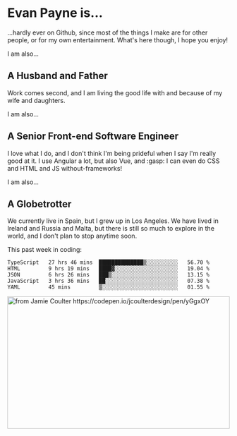 # Evan Payne is...
...hardly ever on Github, since most of the things I make are for other people, or for my own entertainment.  What's here though, I hope you enjoy!

I am also...
## A Husband and Father
Work comes second, and I am living the good life with and because of my wife and daughters.

I am also...
## A Senior Front-end Software Engineer
I love what I do, and I don't think I'm being prideful when I say I'm really good at it.  I use Angular a lot, but also Vue, and :gasp: I can even do CSS and HTML and JS without-frameworks!

I am also...
## A Globetrotter
We currently live in Spain, but I grew up in Los Angeles.  We have lived in Ireland and Russia and Malta, but there is still so much to explore in the world, and I don't plan to stop anytime soon.

This past week in coding:
<!--START_SECTION:waka-->
```text
TypeScript   27 hrs 46 mins  ██████████████▒░░░░░░░░░░   56.70 % 
HTML         9 hrs 19 mins   ████▓░░░░░░░░░░░░░░░░░░░░   19.04 % 
JSON         6 hrs 26 mins   ███▒░░░░░░░░░░░░░░░░░░░░░   13.15 % 
JavaScript   3 hrs 36 mins   ██░░░░░░░░░░░░░░░░░░░░░░░   07.38 % 
YAML         45 mins         ▒░░░░░░░░░░░░░░░░░░░░░░░░   01.55 % 
```
<!--END_SECTION:waka-->


<img alt="from Jamie Coulter https://codepen.io/jcoulterdesign/pen/yGgxOY" src="./solar.svg" width="100%" height="300"/>
